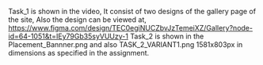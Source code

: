 Task_1 is shown in the video, It consist of two designs of the gallery page of the site, Also the design can be viewed at,
https://www.figma.com/design/TEC0egiNUCZbvJzTemeiXZ/Gallery?node-id=64-1051&t=IEy79Gb35syVUUzy-1
Task_2 is shown in the Placement_Bannner.png and also TASK_2_VARIANT1.png 1581x803px in dimensions as specified in the assignment.
